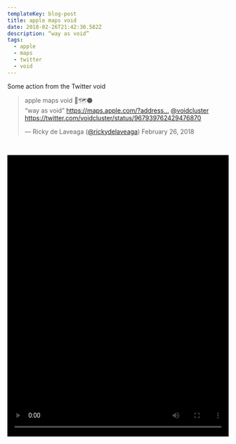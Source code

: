 ```yaml
---
templateKey: blog-post
title: apple maps void
date: 2018-02-26T21:42:30.582Z
description: “way as void”
tags:
  - apple
  - maps
  - twitter
  - void
---
```

Some action from the Twitter void

<blockquote class="twitter-tweet" data-lang="en"><p lang="en" dir="ltr">apple maps void 📱🗺⚫️<br>“way as void” <a href="https://maps.apple.com/?address=Ash%20Way,%20Altona%20VIC%203018,%20Australia&amp;ll=-37.871470,144.804410&amp;q=way%20as%20void&amp;_ext=EiQpkbIkvpbvQsAxepUcb7oZYkA5As2g7YHvQsBBRWunBsEZYkA%3D&amp;t=m">https://maps.apple.com/?address…</a> <a href="https://twitter.com/voidcluster">@voidcluster</a> <a href="https://twitter.com/voidcluster/status/967939762429476870">https://twitter.com/voidcluster/status/967939762429476870</a> </p>&mdash; Ricky de Laveaga (<a href="https://twitter.com/rickydelaveaga">@rickydelaveaga</a>) February 26, 2018</blockquote>

<p>&nbsp;</p>

<video src="/img/rickydelaveaga-967962694891454464.mp4" poster="https://pbs.twimg.com/ext_tw_video_thumb/967962657377599489/pu/img/S_NIvBnmmGOFFEE0.jpg" controls="" style="width: 100%; height: 100%; max-width: 590px; max-height: 640px; background-color: black; transform: rotate(0deg) scale(1);"></video>

<p>&nbsp;</p>
